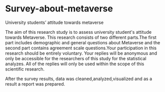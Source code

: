 # Survey-about-metaverse
University students’ attitude towards metaverse

The aim of this research study is to assess university student's attitude towards Metaverse. This research consists of two different parts.The first part includes demographic and general questions about Metaverse and the second part contains agreement scale questions.Your participation in this research should be entirely voluntary. Your replies will be anonymous and only be accessible for the researchers of this study for the statistical analyzes. All of the replies will only be used within the scope of this scientific research. 

After the survey results, data was cleaned,analyzed,visualized and as a result a report was prepared.

